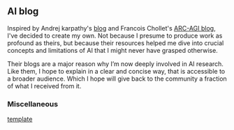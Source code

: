 ## AI blog

Inspired by Andrej karpathy's [blog](https://karpathy.github.io/) and Francois Chollet's [ARC-AGI blog](https://arcprize.org/), I've decided to create my own.
Not because I presume to produce work as profound as theirs, but because their resources helped me dive into crucial concepts and limitations of AI that I might never have grasped otherwise.

Their blogs are a major reason why I’m now deeply involved in AI research. Like them, I hope to explain in a clear and concise way, that is accessible to a broader audience. Which I hope will give back to the community a fraction of what I received from it.

### Miscellaneous

[template](https://github.com/heiswayi/the-plain/tree/master#)
